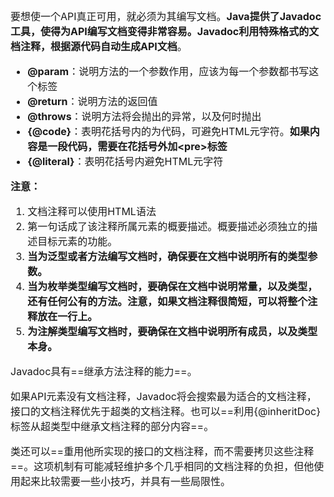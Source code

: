 <font size = "3">

要想使一个API真正可用，就必须为其编写文档。**Java提供了Javadoc工具，使得为API编写文档变得非常容易。Javadoc利用特殊格式的文档注释，根据源代码自动生成API文档**。

- **@param**：说明方法的一个参数作用，应该为每一个参数都书写这个标签
- **@return**：说明方法的返回值
- **@throws**：说明方法将会抛出的异常，以及何时抛出
- **{@code}**：表明花括号内的为代码，可避免HTML元字符。**如果内容是一段代码，需要在花括号外加\<pre>标签**
- **{@literal}**：表明花括号内避免HTML元字符

**注意：**

1. 文档注释可以使用HTML语法
2. 第一句话成了该注释所属元素的概要描述。概要描述必须独立的描述目标元素的功能。
3. **当为泛型或者方法编写文档时，确保要在文档中说明所有的类型参数。**
4. **当为枚举类型编写文档时，要确保在文档中说明常量，以及类型，还有任何公有的方法。注意，如果文档注释很简短，可以将整个注释放在一行上。**
5. **为注解类型编写文档时，要确保在文档中说明所有成员，以及类型本身。**

Javadoc具有==继承方法注释的能力==。

如果API元素没有文档注释，Javadoc将会搜索最为适合的文档注释，接口的文档注释优先于超类的文档注释。也可以==利用{@inheritDoc}标签从超类型中继承文档注释的部分内容==。

类还可以==重用他所实现的接口的文档注释，而不需要拷贝这些注释==。这项机制有可能减轻维护多个几乎相同的文档注释的负担，但他使用起来比较需要一些小技巧，并具有一些局限性。

</font>
